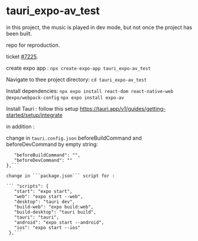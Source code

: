 # tauri_expo-av_test
in this project, the music is played in dev mode, but not once the project has been built.

repo for reproduction.

ticket [#7225](https://github.com/tauri-apps/tauri/issues/7225).

create expo app :
```npx create-expo-app tauri_expo-av_test```

Navigate to thee project directory:
```cd tauri_expo-av_test```

Install dependencies:
```npx expo install react-dom react-native-web @expo/webpack-config```
```npx expo install expo-av```

Install Tauri : follow this setup  https://tauri.app/v1/guides/getting-started/setup/integrate

in addition : 

change in ```tauri.config.json``` beforeBuildCommand and beforeDevCommand by empty string:

 ``` "build": {
    "beforeBuildCommand": "",
    "beforeDevCommand": ""
 },```

change in ```package.json``` script for :
 
``` "scripts": {
    "start": "expo start",
    "web": "expo start --web",
    "desktop": "tauri dev",
    "build-web": "expo build:web",
    "build-desktop": "tauri build",
    "tauri": "tauri",
    "android": "expo start --android",
    "ios": "expo start --ios"
  },```
